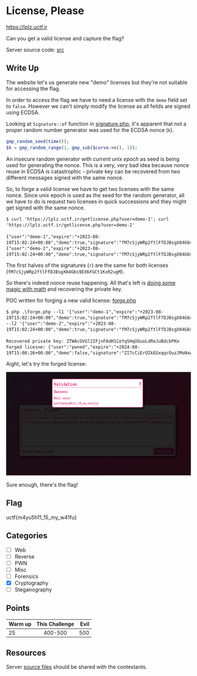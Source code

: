 # License, Please

https://lplz.uctf.ir

Can you get a valid license and capture the flag?

Server source code: [src](src/)

## Write Up

The website let's us generate new "demo" licenses but they're not suitable for accessing the flag.

In order to access the flag we have to need a license with the `demo` field set to `false`. However we can't simply modify the license as all feilds are signed using ECDSA.

Looking at `Signature::of` function in [signature.php](src/inc/ecc/signature.php), it's apparent that not a proper random number generator was used for the ECDSA nonce (`k`).

```php
gmp_random_seed(time());
$k = gmp_random_range(1, gmp_sub($curve->n(), 1));
```

An insecure random generator with _current unix epoch_ as seed is being used for generating the nonce. This is a very, very bad idea because nonce reuse in ECDSA is catastrophic - private key can be recovered from two different messages signed with the same nonce.

So, to forge a valid license we have to get two licenses with the same nonce. Since unix epoch is used as the seed for the random generator, all we have to do is request two licenses in quick successions and they might get signed with the same nonce.

```
$ curl 'https://lplz.uctf.ir/getlicense.php?user=demo-1'; curl 'https://lplz.uctf.ir/getlicense.php?user=demo-2'

{"user":"demo-1","expire":"+2023-08-19T15:02:24+00:00","demo":true,"signature":"fM7cSjyWRp2ftlFfDJBsgX04G6s9EX6FGCt1KxR2ugM.j7pU6lmG8LTe8pbQt2VsNZGF95hNHF2gqj7i0waCp9L"}
{"user":"demo-2","expire":"+2023-08-19T15:02:24+00:00","demo":true,"signature":"fM7cSjyWRp2ftlFfDJBsgX04G6s9EX6FGCt1KxR2ugM.vCH1qCHQ9x8bGwkPg3IQ4K8fZPAeYaDbJHUh5swwBU8"}
```

The first halves of the signatures (`r`) are the same for both licenses (`fM7cSjyWRp2ftlFfDJBsgX04G6s9EX6FGCt1KxR2ugM`).

So there's indeed nonce reuse happening. All that's left is [doing some magic with math](https://asecuritysite.com/encryption/ecd5) and recovering the private key.

POC written for forging a new valid license: [forge.php]('forge.php')

```
$ php .\forge.php --l1 '{"user":"demo-1","expire":"+2023-08-19T15:02:24+00:00","demo":true,"signature":"fM7cSjyWRp2ftlFfDJBsgX04G6s9EX6FGCt1KxR2ugM.j7pU6lmG8LTe8pbQt2VsNZGF95hNHF2gqj7i0waCp9L"}' --l2 '{"user":"demo-2","expire":"+2023-08-19T15:02:24+00:00","demo":true,"signature":"fM7cSjyWRp2ftlFfDJBsgX04G6s9EX6FGCt1KxR2ugM.vCH1qCHQ9x8bGwkPg3IQ4K8fZPAeYaDbJHUh5swwBU8"}'

Recovered private key: ZTWAcGVGl2IFjnFAdH1CeYqSHqUGuoLdReJuBdcbPKo
Forged licesne: {"user":"pwned","expire":"+2024-08-19T15:08:26+00:00","demo":false,"signature":"ZI7cCiErOIkEGxqqrOuzJMoNxwTaxC5QfbvN0j8wgd6.HKg6KlcLqEF23ej5QENmda1FtPP1zCeUaU0tGvOnC5T"}
```

Aight, let's try the forged license:

![Valid license result](<img/valid_license_result.png>)

Sure enough, there's the flag!

## Flag

uctf{m4yu5h11_15_my_w41fu}

## Categories

- [ ] Web
- [ ] Reverse
- [ ] PWN
- [ ] Misc
- [ ] Forensics
- [X] Cryptography
- [ ] Steganography

## Points

| Warm up | This Challenge | Evil |
| ------- |:--------------:| ----:|
| 25      | 400-500        | 500  |

## Resources

Server [source files](src/) should be shared with the contestants.